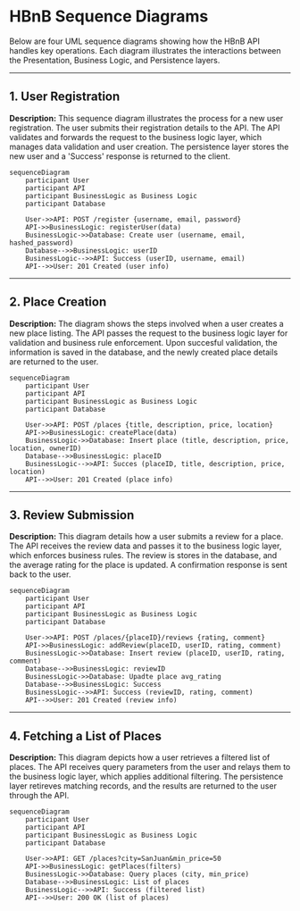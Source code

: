 # HBnB Sequence Diagrams

Below are four UML sequence diagrams showing how the HBnB API handles key operations. Each diagram illustrates the interactions between the Presentation, Business Logic, and Persistence layers.

---

## 1. User Registration

**Description:**
This sequence diagram illustrates the process for a new user registration. The user submits their registration details to the API. The API validates and forwards the request to the business logic layer, which manages data validation and user creation. The persistence layer stores the new user and a 'Success' response is returned to the client.

```mermaid
sequenceDiagram
    participant User
    participant API
    participant BusinessLogic as Business Logic
    participant Database

    User->>API: POST /register {username, email, password}
    API->>BusinessLogic: registerUser(data)
    BusinessLogic->>Database: Create user (username, email, hashed_password)
    Database-->>BusinessLogic: userID
    BusinessLogic-->>API: Success (userID, username, email)
    API-->>User: 201 Created (user info)
```
---

## 2. Place Creation

**Description:**
The diagram shows the steps involved when a user creates a new place listing. The API passes the request to the business logic layer for validation and business rule enforcement. Upon succesful validation, the information is saved in the database, and the newly created place details are returned to the user.

```mermaid
sequenceDiagram
    participant User
    participant API
    participant BusinessLogic as Business Logic
    participant Database

    User->>API: POST /places {title, description, price, location}
    API->>BusinessLogic: createPlace(data)
    BusinessLogic->>Database: Insert place (title, description, price, location, ownerID)
    Database-->>BusinessLogic: placeID
    BusinessLogic-->>API: Succes (placeID, title, description, price, location)
    API-->>User: 201 Created (place info)
```
---

## 3. Review Submission

**Description:**
This diagram details how a user submits a review for a place. The API receives the review data and passes it to the business logic layer, which enforces business rules. The review is stores in the database, and the average rating for the place is updated. A confirmation response is sent back to the user.

```mermaid
sequenceDiagram
    participant User
    participant API
    participant BusinessLogic as Business Logic
    participant Database

    User->>API: POST /places/{placeID}/reviews {rating, comment}
    API->>BusinessLogic: addReview(placeID, userID, rating, comment)
    BusinessLogic->>Database: Insert review (placeID, userID, rating, comment)
    Database-->>BusinessLogic: reviewID
    BusinessLogic->>Database: Upadte place avg_rating
    Database-->>BusinessLogic: Success
    BusinessLogic-->>API: Success (reviewID, rating, comment)
    API-->>User: 201 Created (review info)
```
---

## 4. Fetching a List of Places

**Description:**
This diagram depicts how a user retrieves a filtered list of places. The API receives query parameters from the user and relays them to the business logic layer, which applies additional filtering. The persistence layer retireves matching records, and the results are returned to the user through the API.

```mermaid
sequenceDiagram
    participant User
    participant API
    participant BusinessLogic as Business Logic
    participant Database

    User->>API: GET /places?city=SanJuan&min_price=50
    API->>BusinessLogic: getPlaces(filters)
    BusinessLogic->>Database: Query places (city, min_price)
    Database-->>BusinessLogic: List of places
    BusinessLogic-->>API: Success (filtered list)
    API-->>User: 200 OK (list of places)
```

